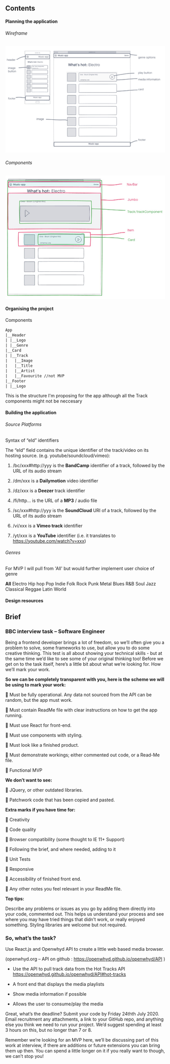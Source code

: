 <!-- TODO
wireframe app
set up file structure
fetch data from API
 -->

## Contents

#### Planning the application

###### Wireframe

<img src="https://github.com/jyotiiiii/music-app/blob/master/src/wireframe.jpg?raw=true" alt="Wireframe" width="600"/>

###### Components

<img src="https://github.com/jyotiiiii/music-app/blob/master/src/components.jpg?raw=true" alt="Wireframe" width="600"/>

#### Organising the project

Components

```
App
|__Header
| |__Logo
| |__Genre
|__Card
| |__Track
|   |__Image
|   |__Title
|   |__Artist
|   |__Favourite //not MVP
|__Footer
| |__Logo
```

This is the structure I'm proposing for the app although all the Track components might not be neccesary

#### Building the application

###### Source Platforms

Syntax of “eId” identifiers

The “eId” field contains the unique identifier of the track/video on its hosting source. (e.g. youtube/soundcloud/vimeo):

1. /bc/xxx#http://yyy is the **BandCamp** identifier of a track, followed by the URL of its audio stream

2. /dm/xxx is a **Dailymotion** video identifier

3. /dz/xxx is a **Deezer** track identifier

4. /fi/http... is the URL of a **MP3** / audio file

5. /sc/xxx#http://yyy is the **SoundCloud** URI of a track, followed by the URL of its audio stream

6. /vi/xxx is a **Vimeo track** identifier

7. /yt/xxx is a **YouTube** identifier (i.e. it translates to https://youtube.com/watch?v=xxx)

###### Genres

For MVP I will pull from 'All' but would further implement user choice of genre

**All**
Electro
Hip hop
Pop
Indie
Folk
Rock
Punk
Metal
Blues
R&B
Soul
Jazz
Classical
Reggae
Latin
World

#### Design resources

## Brief

### BBC interview task – Software Engineer

Being a frontend developer brings a lot of freedom, so we’ll often give you a problem
to solve, some frameworks to use, but allow you to do some creative thinking. This
test is all about showing your technical skills - but at the same time we’d like to see
some of your original thinking too!
Before we get on to the task itself, here’s a little bit about what we’re looking for.
How we’ll mark your work.

**So we can be completely transparent with you, here is the scheme we will be using to mark your work:**

 Must be fully operational. Any data not sourced from the API can be random, but the app must work.

 Must contain ReadMe file with clear instructions on how to get the app running.

 Must use React for front-end.

 Must use components with styling.

 Must look like a finished product.

 Must demonstrate workings; either commented out code, or a Read-Me file.

 Functional MVP

**We don’t want to see:**

 JQuery, or other outdated libraries.

 Patchwork code that has been copied and pasted.

**Extra marks if you have time for:**

 Creativity

 Code quality

 Browser compatibility (some thought to IE 11+ Support)

 Following the brief, and where needed, adding to it

 Unit Tests

 Responsive

 Accessibility of finished front end.

 Any other notes you feel relevant in your ReadMe file.

**Top tips:**

Describe any problems or issues as you go by adding them directly into your code,
commented out. This helps us understand your process and see where you may
have tried things that didn’t work, or really enjoyed something.
Styling libraries are welcome but not required.

### So, what’s the task?

Use React.js and Openwhyd API to create a little web based media browser.

(openwhyd.org – API on github : https://openwhyd.github.io/openwhyd/API )

- Use the API to pull track data from the Hot Tracks API
  https://openwhyd.github.io/openwhyd/API#hot-tracks

- A front end that displays the media playlists

- Show media information if possible

- Allows the user to consume/play the media

Great, what’s the deadline?
Submit your code by Friday 24thth July 2020. Email recruitment any attachments, a
link to your GitHub repo, and anything else you think we need to run your project.
We’d suggest spending at least 3 hours on this, but no longer than 7 or 8.

Remember we’re looking for an MVP here, we’ll be discussing part of this work at
interview, if there are additions or future extensions you can bring them up then.
You can spend a little longer on it if you really want to though, we can’t stop you!
